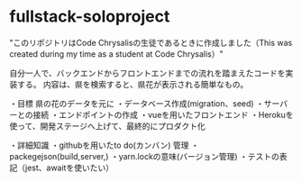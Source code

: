 # fullstack-soloproject
"このリポジトリはCode Chrysalisの生徒であるときに作成しました（This was created during my time as a student at Code Chrysalis）"

自分一人で、バックエンドからフロントエンドまでの流れを踏まえたコードを実装する。
内容は、県を検索すると、県花が表示される簡単なもの。


・目標
県の花のデータを元に
・データベース作成(migration、seed)
・サーバーとの接続
・エンドポイントの作成
・vueを用いたフロントエンド
・Herokuを使って、開発ステージへ上げて、最終的にプロダクト化

・詳細知識
・githubを用いたto do(カンバン) 管理
・packegejson(build,server,)
・yarn.lockの意味(バージョン管理)
・テストの表記（jest、awaitを使いたい）

